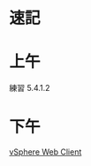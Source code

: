 # 速記
# 上午
練習 5.4.1.2

# 下午
[vSphere Web Client](%E8%99%9B%E6%93%AC%E5%8C%96%E6%87%89%E7%94%A8%E5%B9%B3%E5%8F%B0/%E8%99%9B%E6%93%AC%E5%8C%96%E6%87%89%E7%94%A8%E5%B9%B3%E5%8F%B0%E9%83%A8%E7%BD%B2%20-%2005%20%E4%BD%BF%E7%94%A8%20vSphere.md#vSphere%20Web%20Client)
